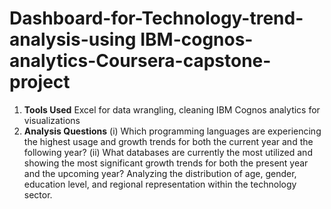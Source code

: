 # Dashboard-for-Technology-trend-analysis-using IBM-cognos-analytics-Coursera-capstone-project
1. **Tools Used**
Excel for data wrangling, cleaning
IBM Cognos analytics for visualizations
2. **Analysis Questions**
(i) Which programming languages are experiencing the highest usage and growth trends for both the current year and the following year?
(ii) What databases are currently the most utilized and showing the most significant growth trends for both the present year and the upcoming year?
Analyzing the distribution of age, gender, education level, and regional representation within the technology sector.
